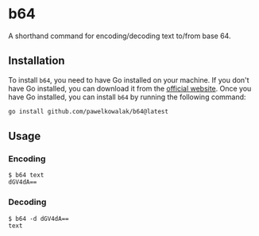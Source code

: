 # b64

A shorthand command for encoding/decoding text to/from base 64.

## Installation

To install `b64`, you need to have Go installed on your machine. If you don't have Go installed, you can download it from the [official website](https://golang.org/dl/). Once you have Go installed, you can install `b64` by running the following command:

```bash
go install github.com/pawelkowalak/b64@latest
```

## Usage

### Encoding

```
$ b64 text
dGV4dA==
```

### Decoding

```
$ b64 -d dGV4dA==
text
```
